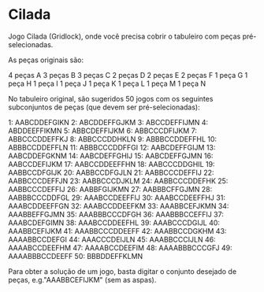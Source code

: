 # Cilada
Jogo Cilada (Gridlock), onde você precisa cobrir o tabuleiro com peças pré-selecionadas.

As peças originais são: 

4 peças A
3 peças B
3 peças C
2 peças D
2 peças E
2 peças F
1 peça G
1 peça H
1 peça I
1 peça J
1 peça K
1 peça L
1 peça M
1 peça N

No tabuleiro original, são sugeridos 50 jogos com os seguintes subconjuntos de peças (que devem ser pré-selecionadas):

1: AABCDDEFGIKN
2: ABCDDEFFGJKM
3: ABCCDEFFIJMN
4: ABDDEEFFIKMN
5: ABBCDEFFIJKM
6: ABBCCCDFIJKM
7: ABBCCCDDEFFKJ
8: ABBCCCDDHKLN
9: ABBBCCDDEFFHL
10: ABBBCCDDEFFLN
11: ABBBCCCDDFFGI
12: AABCDEFFGIJM
13: AABCDDEFGKNM
14: AABCDEFFGHIJ
15: AABCDEFFGJMN
16: AABCCDEFIJKM
17: AABCCDDEEFFHN
18: AABCCCDDGHIL
19: AABBCCDFGIJK
20: AABBCCDFGJLN
21: AABBCCCDEFFIJ
22: AABBCCCDEFFJN
23: AABBCCCDJKLM
24: AABBCCCDDEFHK
25: AABBCCCDEFFIJ
26: AABBFGIJKMN
27: AABBBCFFGJMN
28: AABBBCCCDDFGL
29: AAABCCDEEFFIJ
30: AAABCCDEEFFHJ
31: AAABCDDEEFFGN
32: AAABCCDDEEFKM
33: AAABBCEFJKMN
34: AAABBEFFGJMN
35: AAABBBCCCDFGH
36: AAABBBCCEFFIJ
37: AAABCDEFGIMN
38: AAABCCDDEEFHL
39: AAABCCCDGIJL
40: AAABBCEFIJKM
41: AAABBCCCDDEEFF
42: AAABBCCDGKHM
43: AAAABBCCDEFGI
44: AAACCCDEIJLN
45: AAABBCCCIJLN
46: AAAABCCDEEFHM
47: AAAABCCDEEFIM
48: AAAABBBCCCGFJ
49: AAAABBBCCDEEFF
50: BBBDDEFFKLMN

Para obter a solução de um jogo, basta digitar o conjunto desejado de peças, e.g."AAABBCEFIJKM" (sem as aspas).

